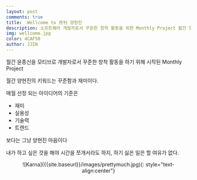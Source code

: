 ```yaml
---
layout: post
comments: true
title:  Wellcome to 月刊 양현진
description: 소프트웨어 개발자로서 꾸준한 창착 활동을 위한 Monthly Project 월간 양현진
img: wellcome.jpg
color: 4CAF50
author: JJIN
---
```


월간 윤종신을 모티브로 개발자로서 꾸준한 창착 활동을 하기 위해 시작된 Monthly Project

월간 양현진의 키워드는 꾸준함과 재미이다.

매월 선정 되는 아이디어의 기준은

- 재미
- 실용성
- 기술력
- 트렌드

보다는 그냥 양현진 마음이다

내가 하고 싶은 것을 해야 시간을 쪼개서라도 하지, 하기 싫은 일은 할 여유가 없다.

<div style="text-align:center" markdown="1">
![Karna]({{site.baseurl}}/images/prettymuch.jpg){: style="text-align:center"}
</div>
